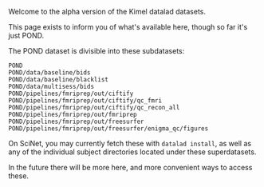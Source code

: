 Welcome to the alpha version of the Kimel datalad datasets.

This page exists to inform you of what's available here, though so far it's just POND.

The POND dataset is divisible into these subdatasets:

```log
POND
POND/data/baseline/bids
POND/data/baseline/blacklist
POND/data/multisess/bids
POND/pipelines/fmriprep/out/ciftify
POND/pipelines/fmriprep/out/ciftify/qc_fmri
POND/pipelines/fmriprep/out/ciftify/qc_recon_all
POND/pipelines/fmriprep/out/fmriprep
POND/pipelines/fmriprep/out/freesurfer
POND/pipelines/fmriprep/out/freesurfer/enigma_qc/figures
```

On SciNet, you may currently fetch these with `datalad install`, as well as any of the individual subject directories located under these superdatasets.

In the future there will be more here, and more convenient ways to access these.
